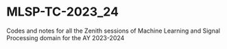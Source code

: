 # MLSP-TC-2023_24
Codes and notes for all the Zenith sessions of Machine Learning and Signal Processing domain for the AY 2023-2024

